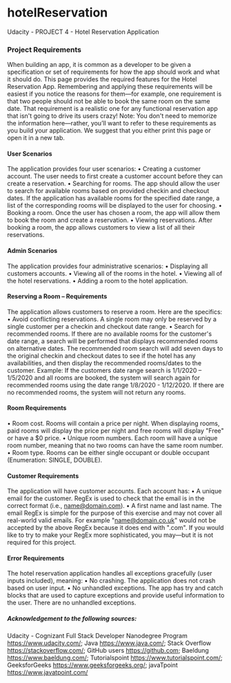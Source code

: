 # hotelReservation
Udacity - PROJECT 4 - Hotel Reservation Application

### Project Requirements
When building an app, it is common as a developer to be given a specification or set of requirements for how the app should work and what it should do. This page provides the required features for the Hotel Reservation App.
Remembering and applying these requirements will be easiest if you notice the reasons for them—for example, one requirement is that two people should not be able to book the same room on the same date. That requirement is a realistic one for any functional reservation app that isn't going to drive its users crazy!
Note: You don't need to memorize the information here—rather, you’ll want to refer to these requirements as you build your application. We suggest that you either print this page or open it in a new tab.

#### User Scenarios
The application provides four user scenarios:
•	Creating a customer account. The user needs to first create a customer account before they can create a reservation.
•	Searching for rooms. The app should allow the user to search for available rooms based on provided checkin and checkout dates. If the application has available rooms for the specified date range, a list of the corresponding rooms will be displayed to the user for choosing.
•	Booking a room. Once the user has chosen a room, the app will allow them to book the room and create a reservation.
•	Viewing reservations. After booking a room, the app allows customers to view a list of all their reservations.

#### Admin Scenarios
The application provides four administrative scenarios:
•	Displaying all customers accounts.
•	Viewing all of the rooms in the hotel.
•	Viewing all of the hotel reservations.
•	Adding a room to the hotel application.

#### Reserving a Room – Requirements
The application allows customers to reserve a room. Here are the specifics:
•	Avoid conflicting reservations. A single room may only be reserved by a single customer per a checkin and checkout date range.
•	Search for recommended rooms. If there are no available rooms for the customer's date range, a search will be performed that displays recommended rooms on alternative dates. The recommended room search will add seven days to the original checkin and checkout dates to see if the hotel has any availabilities, and then display the recommended rooms/dates to the customer.
Example: If the customers date range search is 1/1/2020 – 1/5/2020 and all rooms are booked, the system will search again for recommended rooms using the date range 1/8/2020 - 1/12/2020. If there are no recommended rooms, the system will not return any rooms.

#### Room Requirements
•	Room cost. Rooms will contain a price per night. When displaying rooms, paid rooms will display the price per night and free rooms will display "Free" or have a $0 price.
•	Unique room numbers. Each room will have a unique room number, meaning that no two rooms can have the same room number.
•	Room type. Rooms can be either single occupant or double occupant (Enumeration: SINGLE, DOUBLE).

#### Customer Requirements
The application will have customer accounts. Each account has:
•	A unique email for the customer. RegEx is used to check that the email is in the correct format (i.e., name@domain.com).
•	A first name and last name.
The email RegEx is simple for the purpose of this exercise and may not cover all real-world valid emails. For example "name@domain.co.uk" would not be accepted by the above RegEx because it does end with ".com". If you would like to try to make your RegEx more sophisticated, you may—but it is not required for this project.

#### Error Requirements
The hotel reservation application handles all exceptions gracefully (user inputs included), meaning:
•	No crashing. The application does not crash based on user input.
•	No unhandled exceptions. The app has try and catch blocks that are used to capture exceptions and provide useful information to the user. There are no unhandled exceptions.



##### Acknowledgement to the following sources:

Udacity - Cognizant Full Stack Developer Nanodegree Program https://www.udacity.com/; 
Java https://www.java.com/; 
Stack Overflow https://stackoverflow.com/; 
GitHub users https://github.com; 
Baeldung https://www.baeldung.com/;
Tutorialspoint https://www.tutorialspoint.com/; 
GeeksforGeeks https://www.geeksforgeeks.org/;
javaTpoint https://www.javatpoint.com/
